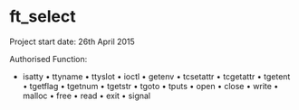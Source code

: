 # ft_select
Project start date: 26th April 2015

Authorised Function:

- isatty
• ttyname
• ttyslot
• ioctl
• getenv
• tcsetattr
• tcgetattr
• tgetent
• tgetflag
• tgetnum
• tgetstr
• tgoto
• tputs
• open
• close
• write
• malloc
• free
• read
• exit
• signal
